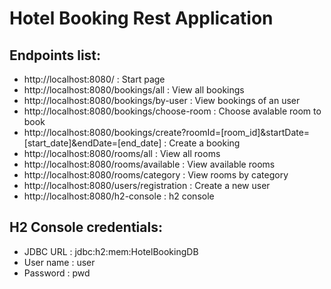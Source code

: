 # Hotel Booking Rest Application

## Endpoints list:

* http://localhost:8080/ : Start page
* http://localhost:8080/bookings/all : View all bookings
* http://localhost:8080/bookings/by-user : View bookings of an user
* http://localhost:8080/bookings/choose-room : Choose avalable room to book
* http://localhost:8080/bookings/create?roomId=[room_id]&startDate=[start_date]&endDate=[end_date] : Create a booking
* http://localhost:8080/rooms/all : View all rooms
* http://localhost:8080/rooms/available : View available rooms
* http://localhost:8080/rooms/category : View rooms by category
* http://localhost:8080/users/registration : Create a new user
* http://localhost:8080/h2-console : h2 console

## H2 Console credentials:
* JDBC URL : jdbc:h2:mem:HotelBookingDB
* User name : user
* Password : pwd
